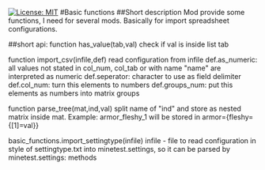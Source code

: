 [![License: MIT](https://img.shields.io/badge/License-MIT-yellow.svg)](https://opensource.org/licenses/MIT)
#Basic functions
##Short description
Mod provide some functions, I need for several mods. Basically for import spreadsheet configurations.

##short api:
function has_value(tab,val)
	check if val is inside list tab

function import_csv(infile,def)
	read configuration from infile
	def.as_numeric: all values not stated in col_num, col_tab or with name "name" are interpreted as numeric
	def.seperator: character to use as field delimiter
	def.col_num: turn this elements to numbers
	def.groups_num: put this elements as numbers into matrix groups

function parse_tree(mat,ind,val)
	split name of "ind" and store as nested matrix inside mat.
	Example: armor_fleshy_1 will be stored in armor={fleshy={[1]=val}}

basic_functions.import_settingtype(infile)
	infile - file to read configuration in style of settingtype.txt into minetest.settings, so it can be parsed by minetest.settings: methods
